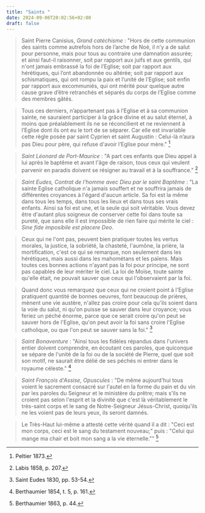 ```yaml
---
title: "Saints "
date: 2024-09-06T20:02:56+02:00
draft: false
---
```



> Saint Pierre Canisius, *Grand catéchisme* : "Hors de cette communion des saints comme autrefois hors de l’arche de Noé, il n’y a de salut pour personne, mais pour tous au contraire une damnation assurée; et ainsi faut-il raisonner, soit par rapport aux juifs et aux gentils, qui n'ont jamais embrassé la foi de l’Eglise; soit par rapport aux hérétiques, qui l’ont abandonnée ou altérée; soit par rapport aux schismatiques, qui ont rompu la paix et l’unité de l’Eglise; soit enfin par rapport aux excommuniés, qui ont mérité pour quelque autre cause grave d’être retranchés et séparés du corps de l’Eglise comme des membres gâtés. 

> Tous ces derniers, n’appartenant pas à l’Eglise et à sa communion sainte, ne sauraient participer à la grâce divine et au salut éternel, à moins que préalablement ils ne se réconcilient et ne reviennent à l’Eglise dont ils ont eu le tort de se séparer. Car elle est invariable cette règle posée par saint Cyprien et saint Augustin : Celui-là n’aura pas Dieu pour père, qui refuse d'avoir l’Eglise pour mère." [^1]

[^1]: Peltier 1873.

> *Saint Léonard de Port-Maurice* :  "A part ces enfants que Dieu appel à lui après le baptême et avant l'âge de raison, tous ceux qui veulent parvenir en paradis doivent se résigner au travail et à la souffrance." [^2]

[^2]: Labis 1858, p. 207.

> *Saint Eudes, Contrat de l'homme avec Dieu par le saint Baptême* : "La sainte Eglise catholique n'a jamais souffert et ne souffrira jamais de différentes croyances  à l'égard d'aucun article. Sa foi est la même dans tous les temps, dans tous les lieux et dans tous ses vrais enfants. Ainsi sa foi est une, et la seule qui soit véritable. Vous devez être d'autant plus soigneux de conserver cette foi dans toute sa pureté, que sans elle il est impossible de rien faire qui mérite le ciel : *Sine fide imposibile est placere Deo*. 

> Ceux qui ne l'ont pas, peuvent bien pratiquer toutes les vertus morales, la justice, la sobriété, la chasteté, l'aumône, la prière, la mortification, c'est ce qui se remarque, non seulement dans les hérétiques, mais aussi dans les mahométans et les païens. Mais toutes ces bonnes actions n'ayant pas la foi pour principe, ne sont pas capables de leur mériter le ciel. La loi de Moïse, toute sainte qu'elle était, ne pouvait sauver que ceux qui l'observaient par la foi.

> Quand donc vous remarquez que ceux qui ne croient point à l'Eglise pratiquent quantité de bonnes oeuvres, font beaucoup de prières, mènent une vie austère, n'allez pas croire pour cela qu'ils soient dans la voie du salut, ni qu'on puisse se sauver dans leur croyance; vous feriez un péché énorme, parce que ce serait croire qu'on peut se sauver hors de l'Eglise, qu'on peut avoir la foi sans croire l'Eglise catholique, ou que l'on peut se sauver sans la foi." [^3]

[^3]: Saint Eudes 1830, pp. 53-54.

> *Saint Bonaventure* : "Ainsi tous les fidèles répandus dans l'univers entier doivent comprendre, en écoutant ces paroles, que quiconque se sépare de l'unité de la foi ou de la société de Pierre, quel que soit son motif, ne saurait être délié de ses péchés ni entrer dans le royaume céleste." [^4]

[^4]: Berthaumier 1854, t. 5, p. 161. 

> *Saint François d'Assise, Opuscules* : "De même aujourd'hui tous voient le sacrement consacré sur l'autel en la forme du pain et du vin par les paroles du Seigneur et le ministère du prêtre; mais s'ils ne croient pas selon l'esprit et la divinité que c'est là véritablement le très-saint corps et le sang de Notre-Seigneur Jésus-Christ, quoiqu'ils ne les voient pas de leurs yeux, ils seront damnés.

> Le Très-Haut lui-même a attesté cette vérité quand il a dit : "Ceci est mon corps, ceci est le sang du testament nouveau;" puis : "Celui qui mange ma chair et boit mon sang a la vie éternelle."" [^5]

[^5]: Berthaumier 1863, p. 44.

